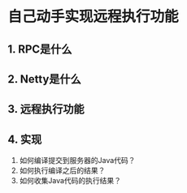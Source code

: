 # 自己动手实现远程执行功能

## 1. RPC是什么

## 2. Netty是什么

## 3. 远程执行功能





## 4. 实现

1. 如何编译提交到服务器的Java代码？
2. 如何执行编译之后的结果？
3. 如何收集Java代码的执行结果？
